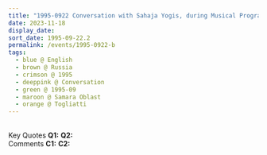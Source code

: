 ```yaml
---
title: "1995-0922 Conversation with Sahaja Yogis, during Musical Program, On Arrival from the Airport, Park, On Arrival from the Airport, Park, Togliatti, Samara Oblast, Russia"
date: 2023-11-18
display_date: 
sort_date: 1995-09-22.2
permalink: /events/1995-0922-b
tags:
  - blue @ English
  - brown @ Russia
  - crimson @ 1995
  - deeppink @ Conversation
  - green @ 1995-09
  - maroon @ Samara Oblast
  - orange @ Togliatti
---
```


<br>

<wave-list>
  <list-title color="DarkSeaGreen" width="55">Key Quotes</list-title>
  <list-item color="BlanchedAlmond" width="280"><b>Q1:</b> <i></i></list-item>
  <list-item color="Lavender" width="280"><b>Q2:</b> <i></i></list-item>
</wave-list>

<br>

<wave-list>
  <list-title color="DarkSeaGreen" width="55">Comments</list-title>
  <list-item color="BlanchedAlmond" width="280"><b>C1:</b> <i></i></list-item>
  <list-item color="Lavender" width="280"><b>C2:</b> <i></i></list-item>
</wave-list>